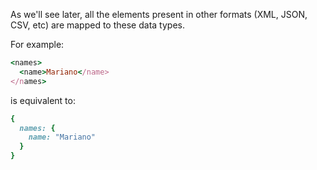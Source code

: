 As we'll see later, all the elements present in other formats (XML, JSON, CSV, etc) are mapped to these data types.

For example:
```ruby
<names>
  <name>Mariano</name>
</names>
```
is equivalent to:
```ruby
{
  names: {
    name: "Mariano"
  }
}
```
